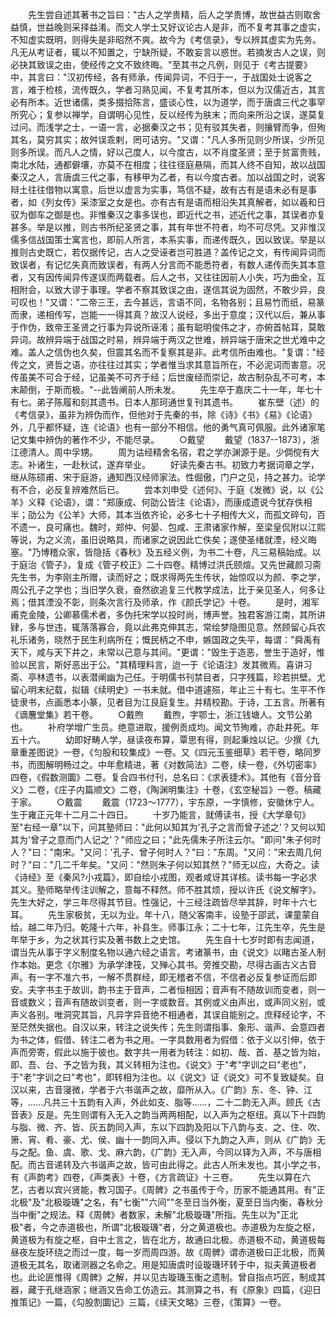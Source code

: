 <!-- { "loadSidebar": true } -->
　　先生尝自述其著书之旨曰："古人之学贵精，后人之学贵博，故世益古则取舍益慎，世益晚则采择益淆。而文人学士又好议论古人是非，而不复考其事之虚实，不知虚实既明，则得失是非昭然不爽。故今为《考信录》，专以辨其虚实为先务。凡无从考证者，辄以不知置之，宁缺所疑，不敢妄言以惑世。若摘发古人之误，则必抉其致误之由，使经传之文不致终晦。"至其书之凡例，则见于《考古提要》中，其言曰："汉初传经，各有师承，传闻异词，不归于一，于战国处士说客之言，难于检核，流传既久，学者习熟见闻，不复考其所本，但以为汉儒近古，其言必有所本。近世诸儒，类多掇拾陈言，盛谈心性，以为道学，而于唐虞三代之事罕所究心；复参以禅学，自谓明心见性，反以经传为肤末；而向来所沿之误，遂莫复过问。而浅学之士，一语一言，必据秦汉之书；见有驳其失者，则攘臂而争，但殉其名，莫穷其实；故舛误乖剌，罔可诘穷。"又谓："凡人多所见则少所误，少所见则多所误。而凡人之情，好以己度人，以今度古，以不肖度圣贤；至于贫富贵贱，南北水陆，通都僻壤，亦莫不在相度；往往径庭悬隔，而其人终不自知，故以战国秦汉之人，言唐虞三代之事，有移甲为乙者，有以今度古者。加以战国之时，说客辩土往往借物以寓意，后世以虚言为实事，笃信不疑，故有古有是语未必有是事者，如《列女传》采漆室之女是也。亦有古有是语而相沿失其真解者，如以羲和日驭为御车之御是也。非惟秦汉之事多误也，即近代之书，述近代之事，其误者亦复甚多。举是以推，则古书所纪圣贤之事，其有年世不符者，均不可尽凭。又非惟汉儒多信战国策士寓言也，即前人所言，本系实事，而递传既久，因以致误。举是以推则古史既亡，若仅据传记，古人之受诬者岂可胜道？盖传记之文，有传闻异词而致误者，有记忆失真而致误者，有两人分言而不能悉符者，有数人递传而失其本意者，又有因传闻异传遂误而两载者。后人之书，又往往因前人小失，巧为曲全，互相附会，以致大谬于事理。学者不察其致误之由，遂信其说为固然，不敢少异，良可叹也！"又谓："二帝三王，去今甚远，言语不同，名物各别；且易竹而纸，易篆而隶，递相传写，岂能一一得其真？故汉人说经，多出于意度；汉代以后，兼从事于作伪，致帝王圣贤之行事为异说所诬淆；虽有聪明俊伟之才，亦俯首帖耳，莫敢异词。故辨异端于战国之时易，辨异端于两汉之世难，辨异端于唐宋之世尤难中之难。盖人之信伪也久矣，但震其名而不复察其是非。此考信所由难也。"复谓："经传之文，贤哲之语，亦往往过其实；学者惟当求其意旨所在，不必泥词而害意。况传虽美不可合于经，记虽美不可齐于经；后世废经而崇记，故古制杂乱不可考，本末颠倒，于斯而极。"--此皆阐前人所未发。
　　先生卒于嘉庆二十一年，年七十有七。弟子陈履和刻其遗书。日本人那珂通世复刊其遗书。
　　崔东壁（述）的《考信录》，虽非为辨伪而作，但他对于先秦的书，除《诗》《书》《易》《论语》外，几乎都怀疑，连《论语》也有一部分不相信。他的勇气真可佩服。此外诸家笔记文集中辨伪的著作不少，不能尽录。
　　○戴望
　　戴望（1837--1873），浙江德清人。周中孚甥。
　　周为诂经精舍名宿，君之学亦渊源于是。少倜傥有大志。补诸生，一赴秋试，遂弃举业。
　　好读先秦古书。初致力考据词章之学，继从陈硕甫、宋于庭游，通知西汉经师家法。性倔傲，门户之见，持之甚力。论学有不合，必反复辨难然后已。
　　尝本刘申受《述何》、于庭《发微》说，以《公羊》义释《论语》，谓："郑康成、何劭公皆注《论语》，而康成遗说今犹存佚相半；劭公为《公羊》大师，其本当依齐论，必多七十子相传大义，而孤文碎句，百不遗一，良可痛也。魏时，郑仲、何晏、包咸、王肃诸家作解，至梁皇侃附以江熙等说，为之义流，虽旧说略具，而诸家之说因此亡佚矣；遂使圣绪就湮，经义晦塞。"乃博稽众家，皆隐括《春秋》及五经义例，为书二十卷，凡三易稿始成。以于庭治《管子》，复成《管子校正》二十四卷。精博过洪氏颐煊。又先世藏颜习斋先生书，为李刚主所赠，读而好之；既求得两先生传状，始惊叹以为颜、李之学，周公孔子之学也；当旧学久衰，奋然欲追复三代教学成法，比于亲见圣人，何多让焉；借其湮没不彰，则条次言行及师承，作《颜氏学记》十卷。
　　是时，湘军甫克金陵，公卿慕儒术者，多伪托宋学以投时尚，博声誉。独君客游江南，其所讲肄，多与世违，辄落落寡合，竟以此弗克伸其志，常绘梦隐图见意。然顾留心兵农礼乐诸务，晓然于民生利病所在；慨民柄之不申，嫉国政之失平，每谓："舜禹有天下，咸与天下井之，未常以己意与其间。"更谓："毁生于造恶，誉生于造好，惟验以民言，斯好恶出于公。"其精理料言，迨一于《论语注》发其微焉。喜讲习斋、亭林遗书，以表潜阐幽为己任。于明儒书刊禁目者，只字残篇，珍若拱壁。尤留心明末纪载，拟辑《续明史》一书未就。借中道遽殒，年止三十有七。生平不作徒隶书，点画悉本小篆，见者目为江艮庭复生。并精校勘。于诗，工五言。所著有《谪麐堂集》若干卷。
　　○戴煦
　　戴煦，字鄂士，浙江钱塘人。文节公弟也。
　　补府学增广生员。绝意进取，援例贡成均。闻文节殉难，亦赴井死。年五十六。
　　幼即好畴人学，昼读夜布算，覃思有得，则起秉烛以记。少撰《九章重差图说》一卷，《匀股和较集成》一卷。又《四元玉鉴细草》若干卷，略同罗书，而图解明畅过之。中年愈精进，著《对数简法》二卷，续一卷，《外切密率》四卷，《假数测圜》二卷。复合四书付刊，总名曰：《求表捷术》。其他有《音分音义》二卷，《庄子内篇顺文》二卷，《陶渊明集注》十卷，《玄空秘旨》一卷。稿藏于家。
　　○戴震
　　戴震（1723～1777），宇东原，一字慎修，安徽休宁人。生于雍正元年十二月二十四日。
　　十岁乃能言，就傅读书，授《大学章句》至"右经一章"以下，问其塾师曰："此何以知其为'孔子之言而曾子述之'？又何以知其为'曾子之意而门人记之'？"师应之曰；"此先儒朱子所注云尔。"即问"朱子何时人？"曰："南宋。"又问：'孔子、曾子何时人？"曰："东周。"又问："宋去周几何时？"曰："几二千年矣。"又问："然则朱子何以知其然？"师无以应，大奇之。读《诗经》至《秦风?小戎篇》，即自绘小戎图，观者咸讶其详核。读书每一字必求其义。塾师略举传注训解之，意每不释然。师不胜其烦，授以许氏《说文解字》。先生大好之，学三年尽得其节目。性强记，十三经注疏皆尽举其辞，时年十六七耳。
　　先生家极贫，无以为业。年十八，随父客南丰，设塾于邵武，课童蒙自给。越二年乃归。乾隆十六年，补县生。师事江永；二十七年，江先生卒，先生是年举于乡，为之状其行实及著书数上之史馆。
　　先生自十七岁时即有志闻道，谓当先从事于字义制度名物以通六经之语言。考诸篆书，由《说文》以睹古圣人制作本始。更念《尔雅》为承学津筏，又殚心其书。旁推交勘，尽得古画古义古音声。有一字不准六书，一解不贯群经，即无稽者不信，不信者必反复参证而后即安。夫字书主于故训，韵书主于音声，二者恒相因；音声有不随故训而变者，则一音或数义；音声有随故训变者，则一字或数音。其例或义由声出，或声同义别，或声义各别。唯洞究其旨，凡异字异音绝不相通者，其误自能别之。庶释经论字，不至茫然失据也。自汉以来，转注之说失传；先生则谓指事、象形、谐声、会意四者为书之体，假借、转注二者为书之用。一字具数用者为假借：依于义以引伸，依于声而旁寄，假此以施于彼也。数字共一用者为转注：如初、哉、首、基之皆为始，即、吾、台、予之皆为我，其义转相为注也。《说文》于"考"字训之曰"老也"，于"老"字训之曰"考也"，即转相为注也。以《说文》证《说文》可不复致疑矣。自汉以来，古音寖微，学者于六书谐声之故，靡所从入。《广韵》东、冬、钟、江等，......凡共三十五韵有入声，外此如支、脂等......，二十二韵无入声。顾氏《古音表》反是。先生则谓有入无入之韵当两两相配，以入声为之枢纽。真以下十四韵与脂、微、齐、皆、灰五韵同入声，东以下四韵及阳以下八韵与支、之、住、吹、箫、宵、肴、豪、尤、侯、幽十一韵同入声。侵以下九韵之入声，则从《广韵》无与之配。鱼、虞、歌、戈、麻六韵，《广韵》无入声，今同以铎为入声，不与唐相配。而古音递转及六书谐声之故，皆可由此得之。此古人所未发也。其小学之书，有《声韵考》四卷，《声类表》十卷，《方言疏证》十三卷。
　　先生以算在六艺，古者以宾兴贤能，教习国子。《周髀》之书虽传于今，历家不能通其用。有"正北极"及"北极璇璣"之名，有"七衡""六间""冬至日当外衡，夏至日当内衡，春秋分当中衡"之规法。释《周髀》者数家，未解"北极璇璣"所指。先生以为"正北极"者，今之赤道极也，所谓"北极璇璣"者，分之黄道极也。赤道极为左旋之枢，黄道极为有旋之枢，自中土言之，皆在北方，故通曰北极。赤道极不动，黄道极每昼夜左旋环绕之而过一度，每一岁而周四游。故《周髀》谓赤道极曰正北极，而黄道极无其名，取诸测器之名命之。用是知唐虞时设璇璣环转于中，拟夫黄道极者也。此论匪惟得《周髀》之解，并以见古璇璣玉衡之遗制。曾自指点巧匠，制成其器，藏于孔继涵家；继涵又告命工仿造云。其测算之书，有《原象》四篇，《迎日推策记》一篇，《勾股割圜记》三篇，《续天文略》三卷，《策算》一卷。
